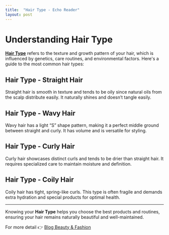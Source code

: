 ```yaml
---
title:  "Hair Type - Echo Reader"
layout: post
---
```


# Understanding **Hair Type**

[**Hair Type**](https://pureglowhealth.blogspot.com/2025/02/understanding-your-hair-type.html)  refers to the texture and growth pattern of your hair, which is influenced by genetics, care routines, and environmental factors. Here's a guide to the most common hair types:

## **Hair Type** - Straight Hair
Straight hair is smooth in texture and tends to be oily since natural oils from the scalp distribute easily. It naturally shines and doesn’t tangle easily.

## **Hair Type** - Wavy Hair
Wavy hair has a light “S” shape pattern, making it a perfect middle ground between straight and curly. It has volume and is versatile for styling.

## **Hair Type** - Curly Hair
Curly hair showcases distinct curls and tends to be drier than straight hair. It requires specialized care to maintain moisture and definition.

## **Hair Type** - Coily Hair
Coily hair has tight, spring-like curls. This type is often fragile and demands extra hydration and special products for optimal health.

---

Knowing your **Hair Type** helps you choose the best products and routines, ensuring your hair remains naturally beautiful and well-maintained.

For more detail 👉 [Blog Beauty & Fashion](https://pureglowhealth.blogspot.com/)
